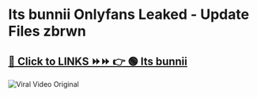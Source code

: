 
 # Its bunnii Onlyfans Leaked - Update Files zbrwn

## <h2><a href="https://clipsfans.com/Its_bunnii&ref=git">🔗 Click to LINKS ⏩⏩ 👉 🟢 Its bunnii </a></h2>

<a href="https://clipsfans.com/Its_bunnii&ref=git" rel="nofollow" data-target="animated-image.originalLink"><img src="https://i.ibb.co.com/xMMVF88/686577567.gif" alt="Viral Video Original" style="max-width: 100%; display: inline-block;" data-target="animated-image.originalImage"></a>

